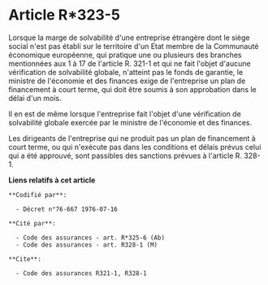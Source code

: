 # Article R*323-5

Lorsque la marge de solvabilité d'une entreprise étrangère dont le siège social n'est pas établi sur le territoire d'un Etat
membre de la Communauté économique européenne, qui pratique une ou plusieurs des branches mentionnées aux 1 à 17 de l'article
R. 321-1 et qui ne fait l'objet d'aucune vérification de solvabilité globale, n'atteint pas le fonds de garantie, le ministre
de l'économie et des finances exige de l'entreprise un plan de financement à court terme, qui doit être soumis à son
approbation dans le délai d'un mois.

Il en est de même lorsque l'entreprise fait l'objet d'une vérification de solvabilité globale exercée par le ministre de
l'économie et des finances.

Les dirigeants de l'entreprise qui ne produit pas un plan de financement à court terme, ou qui n'exécute pas dans les
conditions et délais prévus celui qui a été approuvé, sont passibles des sanctions prévues à l'article R. 328-1.

**Liens relatifs à cet article**

	**Codifié par**:

	  - Décret n°76-667 1976-07-16

	**Cité par**:

	  - Code des assurances - art. R*325-6 (Ab)
	  - Code des assurances - art. R328-1 (M)

	**Cite**:

	  - Code des assurances R321-1, R328-1
